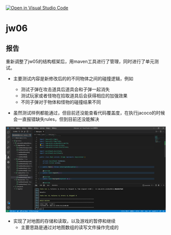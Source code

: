 [![Open in Visual Studio Code](https://classroom.github.com/assets/open-in-vscode-f059dc9a6f8d3a56e377f745f24479a46679e63a5d9fe6f495e02850cd0d8118.svg)](https://classroom.github.com/online_ide?assignment_repo_id=6616306&assignment_repo_type=AssignmentRepo)
# jw06

## 报告

重新调整了jw05的结构框架后，用maven工具进行了管理，同时进行了单元测试。

- 主要测试内容是新修改后的的不同物体之间的碰撞逻辑，例如
  - 测试子弹在攻击道具后道具会和子弹一起消失
  - 测试玩家或者怪物在拾取道具后会获得相应的加强效果
  - 不同子弹对于物体和怪物的碰撞结果不同

- 虽然测试样例都能通过，但目前还没能查看代码覆盖度，在执行jacoco的时候会一直报错缺失rules，但到目前还没能解决
 
![avatar](Junit.png)



- 实现了对地图的存储和读取，以及游戏的暂停和继续
  - 主要思路是通过对地图数组的读写文件操作完成的
